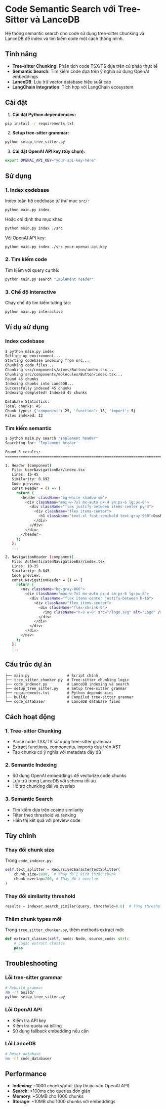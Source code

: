 # Code Semantic Search với Tree-Sitter và LanceDB

Hệ thống semantic search cho code sử dụng tree-sitter chunking và LanceDB để index và tìm kiếm code một cách thông minh.

## Tính năng

- **Tree-sitter Chunking**: Phân tích code TSX/TS dựa trên cú pháp thực tế
- **Semantic Search**: Tìm kiếm code dựa trên ý nghĩa sử dụng OpenAI embeddings
- **LanceDB**: Lưu trữ vector database hiệu suất cao
- **LangChain Integration**: Tích hợp với LangChain ecosystem

## Cài đặt

1. **Cài đặt Python dependencies:**

```bash
pip install -r requirements.txt
```

2. **Setup tree-sitter grammar:**

```bash
python setup_tree_sitter.py
```

3. **Cài đặt OpenAI API key (tùy chọn):**

```bash
export OPENAI_API_KEY="your-api-key-here"
```

## Sử dụng

### 1. Index codebase

Index toàn bộ codebase từ thư mục `src/`:

```bash
python main.py index
```

Hoặc chỉ định thư mục khác:

```bash
python main.py index ./src
```

Với OpenAI API key:

```bash
python main.py index ./src your-openai-api-key
```

### 2. Tìm kiếm code

Tìm kiếm với query cụ thể:

```bash
python main.py search "Implement header"
```

### 3. Chế độ interactive

Chạy chế độ tìm kiếm tương tác:

```bash
python main.py interactive
```

## Ví dụ sử dụng

### Index codebase

```bash
$ python main.py index
Setting up environment...
Starting codebase indexing from src...
Chunking code files...
Chunking src/components/atoms/Button/index.tsx...
Chunking src/components/molecules/Button/index.tsx...
Found 45 chunks
Indexing chunks into LanceDB...
Successfully indexed 45 chunks
Indexing completed! Indexed 45 chunks

Database Statistics:
Total chunks: 45
Chunk types: {'component': 25, 'function': 15, 'import': 5}
Files indexed: 12
```

### Tìm kiếm semantic

```bash
$ python main.py search "Implement header"
Searching for: 'Implement header'

Found 3 results:
================================================================================

1. Header (component)
   File: UserNavigationBar/index.tsx
   Lines: 15-45
   Similarity: 0.892
   Code preview:
   const Header = () => {
     return (
       <header className="bg-white shadow-sm">
         <div className="max-w-7xl mx-auto px-4 sm:px-6 lg:px-8">
           <div className="flex justify-between items-center py-4">
             <div className="flex items-center">
               <h1 className="text-xl font-semibold text-gray-900">Dashboard</h1>
             </div>
           </div>
         </div>
       </header>
     );
   };
   ...

2. NavigationHeader (component)
   File: AuthenticatedNavigationBar/index.tsx
   Lines: 10-35
   Similarity: 0.845
   Code preview:
   const NavigationHeader = () => {
     return (
       <nav className="bg-gray-800">
         <div className="max-w-7xl mx-auto px-4 sm:px-6 lg:px-8">
           <div className="flex items-center justify-between h-16">
             <div className="flex items-center">
               <div className="flex-shrink-0">
                 <img className="h-8 w-8" src="/logo.svg" alt="Logo" />
               </div>
             </div>
           </div>
         </div>
       </nav>
     );
   };
   ...
```

## Cấu trúc dự án

```
├── main.py                 # Script chính
├── tree_sitter_chunker.py  # Tree-sitter chunking logic
├── code_indexer.py         # LanceDB indexing và search
├── setup_tree_sitter.py    # Setup tree-sitter grammar
├── requirements.txt        # Python dependencies
├── build/                  # Compiled tree-sitter grammar
└── code_database/          # LanceDB database files
```

## Cách hoạt động

### 1. Tree-sitter Chunking

- Parse code TSX/TS sử dụng tree-sitter grammar
- Extract functions, components, imports dựa trên AST
- Tạo chunks có ý nghĩa với metadata đầy đủ

### 2. Semantic Indexing

- Sử dụng OpenAI embeddings để vectorize code chunks
- Lưu trữ trong LanceDB với schema tối ưu
- Hỗ trợ chunking dài và overlap

### 3. Semantic Search

- Tìm kiếm dựa trên cosine similarity
- Filter theo threshold và ranking
- Hiển thị kết quả với preview code

## Tùy chỉnh

### Thay đổi chunk size

Trong `code_indexer.py`:

```python
self.text_splitter = RecursiveCharacterTextSplitter(
    chunk_size=1000,  # Thay đổi kích thước chunk
    chunk_overlap=200, # Thay đổi overlap
)
```

### Thay đổi similarity threshold

```python
results = indexer.search_similar(query, threshold=0.8)  # Tăng threshold
```

### Thêm chunk types mới

Trong `tree_sitter_chunker.py`, thêm methods extract mới:

```python
def extract_classes(self, node: Node, source_code: str):
    # Logic extract classes
    pass
```

## Troubleshooting

### Lỗi tree-sitter grammar

```bash
# Rebuild grammar
rm -rf build/
python setup_tree_sitter.py
```

### Lỗi OpenAI API

- Kiểm tra API key
- Kiểm tra quota và billing
- Sử dụng fallback embedding nếu cần

### Lỗi LanceDB

```bash
# Reset database
rm -rf code_database/
```

## Performance

- **Indexing**: ~1000 chunks/phút (tùy thuộc vào OpenAI API)
- **Search**: <100ms cho queries đơn giản
- **Memory**: ~50MB cho 1000 chunks
- **Storage**: ~10MB cho 1000 chunks với embeddings
